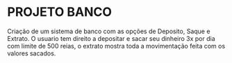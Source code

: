 # PROJETO BANCO 

Criação de um sistema de banco com as opções de Deposito, Saque e Extrato.
O usuario tem direito a depositar e sacar seu dinheiro 3x por dia com limite de 500 reias, o extrato mostra toda a movimentação feita com os valores sacados.
